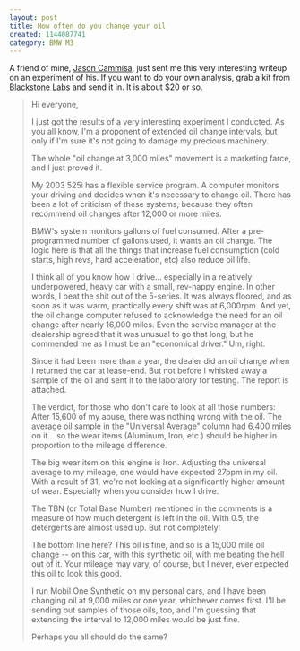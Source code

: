```yaml
--- 
layout: post
title: How often do you change your oil
created: 1144087741
category: BMW M3
---
```

A friend of mine, <a href="http://www.jasoncammisa.com/">Jason Cammisa</a>, just sent me this very interesting writeup on an experiment of his. If you want to do your own analysis, grab a kit from <a href="http://www.blackstone-labs.com/">Blackstone Labs</a> and send it in. It is about $20 or so.

<blockquote>
Hi everyone,

I just got the results of a very interesting experiment I conducted.  As you all know, I'm a proponent of extended oil change intervals, but only if I'm sure it's not going to damage my precious machinery.

The whole "oil change at 3,000 miles" movement is a marketing farce, and I just proved it.

My 2003 525i has a flexible service program.  A computer monitors your driving and decides when it's necessary to change oil.  There has been a lot of criticism of these systems, because they often recommend oil changes after 12,000 or more miles.

BMW's system monitors gallons of fuel consumed.  After a pre-programmed number of gallons used, it wants an oil change.  The logic here is that all the things that increase fuel consumption (cold starts, high revs, hard acceleration, etc) also reduce oil life.

I think all of you know how I drive... especially in a relatively underpowered, heavy car with a small, rev-happy engine.  In other words, I beat the shit out of the 5-series.  It was always floored, and as soon as it was warm, practically every shift was at 6,000rpm.   And yet, the oil change computer refused to acknowledge the need for an oil change after nearly 16,000 miles.  Even the service manager at the dealership agreed that it was unusual to go that long, but he commended me as I must be an "economical driver."  Um, right.

Since it had been more than a year, the dealer did an oil change when I returned the car at lease-end.  But not before I whisked away a sample of the oil and sent it to the laboratory for testing.  The report is attached.

The verdict, for those who don't care to look at all those numbers:  After 15,600 of my abuse, there was nothing wrong with the oil.  The average oil sample in the "Universal Average" column had 6,400 miles on it... so the wear items (Aluminum, Iron, etc.) should be higher in proportion to the mileage difference.

The big wear item on this engine is Iron.  Adjusting the universal average to my mileage, one would have expected 27ppm in my oil.  With a result of 31, we're not looking at a significantly higher amount of wear.  Especially when you consider how I drive.

The TBN (or Total Base Number) mentioned in the comments is a measure of how much detergent is left in the oil.  With 0.5, the detergents are almost used up.  But not completely!

The bottom line here?  This oil is fine, and so is a 15,000 mile oil change -- on this car, with this synthetic oil, with me beating the hell out of it.  Your mileage may vary, of course, but I never, ever expected this oil to look this good.

I run Mobil One Synthetic on my personal cars, and I have been changing oil at 9,000 miles or one year, whichever comes first.  I'll be sending out samples of those oils, too, and I'm guessing that extending the interval to 12,000 miles would be just fine.

Perhaps you all should do the same?
</blockquote>
